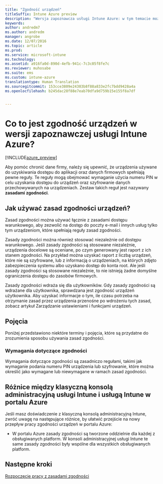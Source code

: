 ```yaml
---
title: "Zgodność urządzeń"
titleSuffix: Intune Azure preview
description: "Wersja zapoznawcza usługi Intune Azure: w tym temacie można znaleźć informacje na temat zgodności urządzeń w usłudze Microsoft Intune"
keywords: 
author: andredm7
ms.author: andredm
manager: angrobe
ms.date: 12/07/2016
ms.topic: article
ms.prod: 
ms.service: microsoft-intune
ms.technology: 
ms.assetid: a916fa0d-890d-4efb-941c-7c3c05f8fe7c
ms.reviewer: muhosabe
ms.suite: ems
ms.custom: intune-azure
translationtype: Human Translation
ms.sourcegitcommit: 153cce3809e24303b8f88a833e2fc7bdd9428a4a
ms.openlocfilehash: b245dac28f88e7eab70dfa9d759b15e155f8a7df


---
```


# <a name="what-is-device-compliance-in-intune-azure-preview"></a>Co to jest zgodność urządzeń w wersji zapoznawczej usługi Intune Azure?


[!INCLUDE[azure_preview](../includes/azure_preview.md)]

Aby pomóc chronić dane firmy, należy się upewnić, że urządzenia używane do uzyskiwania dostępu do aplikacji oraz danych firmowych spełniają pewne reguły. Te reguły mogą obejmować wymaganie użycia numeru PIN w celu uzyskania dostępu do urządzeń oraz szyfrowanie danych przechowywanych na urządzeniach. Zestaw takich reguł jest nazywany **zasadami zgodności**.

##  <a name="how-should-i-use-a-device-compliance-policy"></a>Jak używać zasad zgodności urządzeń?
Zasad zgodności można używać łącznie z zasadami dostępu warunkowego, aby zezwolić na dostęp do poczty e-mail i innych usług tylko tym urządzeniom, które spełniają reguły zasad zgodności.

Zasady zgodności można również stosować niezależnie od dostępu warunkowego.
Jeśli zasady zgodności są stosowane niezależnie, urządzenia docelowe są oceniane, po czym generowany jest raport z ich stanem zgodności. Na przykład można uzyskać raport z liczbą urządzeń, które nie są szyfrowane, lub z informacją o urządzeniach, na których zdjęto zabezpieczenia systemu albo uzyskano dostęp do konta root. Ale jeśli zasady zgodności są stosowane niezależnie, to nie istnieją żadne domyślne ograniczenia dostępu do zasobów firmowych.

Zasady zgodności wdraża się dla użytkowników. Gdy zasady zgodności są wdrażane dla użytkownika, sprawdzana jest zgodność urządzeń użytkownika. Aby uzyskać informacje o tym, ile czasu potrzeba na otrzymanie zasad przez urządzenia przenośne po wdrożeniu tych zasad, zobacz artykuł Zarządzanie ustawieniami i funkcjami urządzeń.

##  <a name="concepts"></a>Pojęcia
Poniżej przedstawiono niektóre terminy i pojęcia, które są przydatne do zrozumienia sposobu używania zasad zgodności.

### <a name="compliance-requirements"></a>Wymagania dotyczące zgodności
Wymagania dotyczące zgodności są zasadniczo regułami, takimi jak wymaganie podania numeru PIN urządzenia lub szyfrowanie, które można określić jako wymagane lub niewymagane w ramach zasad zgodności.

<!---### Actions for noncompliance

You can specify what needs to happen when a device is determined as noncompliant. This can be a sequence of actions during a specific time.
When you specify these actions, Intune will automatically initiate them in the sequence you specify. See the following example of a sequence of
actions for a device that continues to be in the noncompliant status for
a week:

-   When the device is first determined to be non-compliant, an email with noncompliant notification is sent to the user.

-   3 days after initial noncompliance state, a follow up reminder is sent to the user.

-   5 days after initial noncompliance state, a final reminder with a notification that access to company resources will be blocked on the device in 2 days if the compliance issues are not remediated is sent to the user.

-   7 days after initial noncompliance state, access to company resources is blocked. This requires that you have conditional access policy that specifies that access from noncompliant devices should    be blocked for services such as Exchange and SharePoint.

### Grace Period

This is the time between when a device is first determined as
noncompliant to when access to company resources on that device is blocked. This time allows for time that the user has to resolve
compliance issues on the device. You can also use this time to create your action sequences to send notifications to the user before their access is blocked.

Remember that you need to implement conditional access policies in addition to compliance policies in order for access to company resources to be blocked.--->

##  <a name="differences-between-the-classic-intune-admin-console-and-intune-in-the-azure-portal"></a>Różnice między klasyczną konsolą administracyjną usługi Intune i usługą Intune w portalu Azure


Jeśli masz doświadczenie z klasyczną konsolą administracyjną Intune, zwróć uwagę na następujące różnice, by ułatwić przejście na nowy przepływ pracy zgodności urządzeń w portalu Azure:


-   W portalu Azure zasady zgodności są tworzone oddzielnie dla każdej z obsługiwanych platform. W konsoli administracyjnej usługi Intune te same zasady zgodności były wspólne dla wszystkich obsługiwanych platform.


<!--- -   In the Azure portal, you have the ability to specify actions and notifications that are intiated when a device is determined to be noncompliant. This ability does not exist in the Intune admin console.

-   In the Azure portal, you can set a grace period to allow time for the end-user to get their device back to compliance status before they completely lose the ability to get company data on their device. This is not available in the Intune admin console.--->

##  <a name="next-steps"></a>Następne kroki

[Rozpoczęcie pracy z zasadami zgodności](get-started-with-device-compliance.md)


<!---### See also

Conditional access--->



<!--HONumber=Feb17_HO3-->


